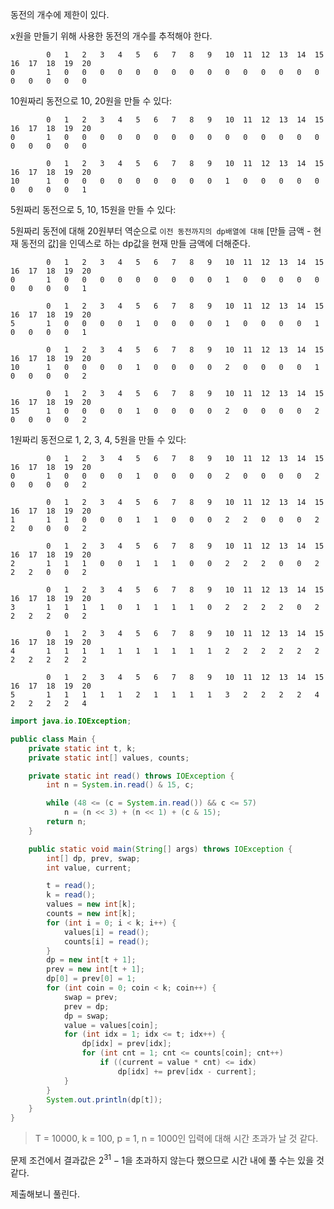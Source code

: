 동전의 개수에 제한이 있다.

x원을 만들기 위해 사용한 동전의 개수를 추적해야 한다.

```
		0	1	2	3	4	5	6	7	8	9	10	11	12	13	14	15	16	17	18	19	20
0		1	0	0	0	0	0	0	0	0	0	0	0	0	0	0	0	0	0	0	0	0
```

10원짜리 동전으로 10, 20원을 만들 수 있다:

```
		0	1	2	3	4	5	6	7	8	9	10	11	12	13	14	15	16	17	18	19	20
0		1	0	0	0	0	0	0	0	0	0	0	0	0	0	0	0	0	0	0	0	0

		0	1	2	3	4	5	6	7	8	9	10	11	12	13	14	15	16	17	18	19	20
10		1	0	0	0	0	0	0	0	0	0	1	0	0	0	0	0	0	0	0	0	1
```

5원짜리 동전으로 5, 10, 15원을 만들 수 있다:

5원짜리 동전에 대해 20원부터 역순으로 `이전 동전까지의 dp배열에 대해` [만들 금액 - 현재 동전의 값]을 인덱스로 하는 dp값을 현재 만들 금액에 더해준다.

```
		0	1	2	3	4	5	6	7	8	9	10	11	12	13	14	15	16	17	18	19	20
0		1	0	0	0	0	0	0	0	0	0	1	0	0	0	0	0	0	0	0	0	1

		0	1	2	3	4	5	6	7	8	9	10	11	12	13	14	15	16	17	18	19	20
5		1	0	0	0	0	1	0	0	0	0	1	0	0	0	0	1	0	0	0	0	1

		0	1	2	3	4	5	6	7	8	9	10	11	12	13	14	15	16	17	18	19	20
10		1	0	0	0	0	1	0	0	0	0	2	0	0	0	0	1	0	0	0	0	2

		0	1	2	3	4	5	6	7	8	9	10	11	12	13	14	15	16	17	18	19	20
15		1	0	0	0	0	1	0	0	0	0	2	0	0	0	0	2	0	0	0	0	2
```

1원짜리 동전으로 1, 2, 3, 4, 5원을 만들 수 있다:

```
		0	1	2	3	4	5	6	7	8	9	10	11	12	13	14	15	16	17	18	19	20
0		1	0	0	0	0	1	0	0	0	0	2	0	0	0	0	2	0	0	0	0	2

		0	1	2	3	4	5	6	7	8	9	10	11	12	13	14	15	16	17	18	19	20
1		1	1	0	0	0	1	1	0	0	0	2	2	0	0	0	2	2	0	0	0	2

		0	1	2	3	4	5	6	7	8	9	10	11	12	13	14	15	16	17	18	19	20
2		1	1	1	0	0	1	1	1	0	0	2	2	2	0	0	2	2	2	0	0	2

		0	1	2	3	4	5	6	7	8	9	10	11	12	13	14	15	16	17	18	19	20
3		1	1	1	1	0	1	1	1	1	0	2	2	2	2	0	2	2	2	2	0	2

		0	1	2	3	4	5	6	7	8	9	10	11	12	13	14	15	16	17	18	19	20
4		1	1	1	1	1	1	1	1	1	1	2	2	2	2	2	2	2	2	2	2	2

		0	1	2	3	4	5	6	7	8	9	10	11	12	13	14	15	16	17	18	19	20
5		1	1	1	1	1	2	1	1	1	1	3	2	2	2	2	4	2	2	2	2	4
```

```java
import java.io.IOException;

public class Main {
	private static int t, k;
	private static int[] values, counts;

	private static int read() throws IOException {
		int n = System.in.read() & 15, c;

		while (48 <= (c = System.in.read()) && c <= 57)
			n = (n << 3) + (n << 1) + (c & 15);
		return n;
	}

	public static void main(String[] args) throws IOException {
		int[] dp, prev, swap;
		int value, current;

		t = read();
		k = read();
		values = new int[k];
		counts = new int[k];
		for (int i = 0; i < k; i++) {
			values[i] = read();
			counts[i] = read();
		}
		dp = new int[t + 1];
		prev = new int[t + 1];
		dp[0] = prev[0] = 1;
		for (int coin = 0; coin < k; coin++) {
			swap = prev;
			prev = dp;
			dp = swap;
			value = values[coin];
			for (int idx = 1; idx <= t; idx++) {
				dp[idx] = prev[idx];
				for (int cnt = 1; cnt <= counts[coin]; cnt++)
					if ((current = value * cnt) <= idx)
						dp[idx] += prev[idx - current];
			}
		}
		System.out.println(dp[t]);
	}
}
```

> T = 10000, k = 100, p = 1, n = 1000인 입력에 대해 시간 초과가 날 것 같다.

문제 조건에서 결과값은 $2^{31} - 1$을 초과하지 않는다 했으므로 시간 내에 풀 수는 있을 것 같다.

제출해보니 풀린다.
